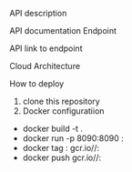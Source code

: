 API description

API documentation Endpoint

API link to endpoint

Cloud Architecture

How to deploy
1. clone this repository
2. Docker configuratiion
- docker build -t <Your-image> .
- docker run -p 8090:8090 <Your-image>:<your-tag>
- docker tag <Your-image>:<your-tag> gcr.io/<your-project>/<Your-image>:<your-tag>
- docker push gcr.io/<your-project>/<Your-image>:<your-tag>

